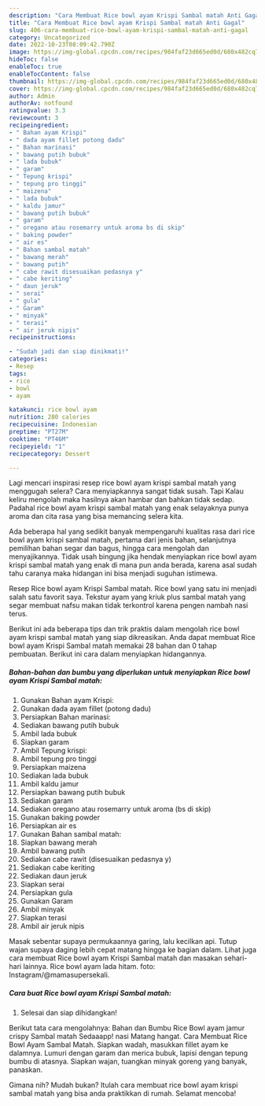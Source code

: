 ```yaml
---
description: "Cara Membuat Rice bowl ayam Krispi Sambal matah Anti Gagal"
title: "Cara Membuat Rice bowl ayam Krispi Sambal matah Anti Gagal"
slug: 406-cara-membuat-rice-bowl-ayam-krispi-sambal-matah-anti-gagal
category: Uncategorized
date: 2022-10-23T08:09:42.790Z
image: https://img-global.cpcdn.com/recipes/984faf23d665ed0d/680x482cq70/rice-bowl-ayam-krispi-sambal-matah-foto-resep-utama.jpg
hideToc: false
enableToc: true
enableTocContent: false
thumbnail: https://img-global.cpcdn.com/recipes/984faf23d665ed0d/680x482cq70/rice-bowl-ayam-krispi-sambal-matah-foto-resep-utama.jpg
cover: https://img-global.cpcdn.com/recipes/984faf23d665ed0d/680x482cq70/rice-bowl-ayam-krispi-sambal-matah-foto-resep-utama.jpg
author: Admin
authorAv: notfound
ratingvalue: 3.3
reviewcount: 3
recipeingredient:
- " Bahan ayam Krispi"
- " dada ayam fillet potong dadu"
- " Bahan marinasi"
- " bawang putih bubuk"
- " lada bubuk"
- " garam"
- " Tepung krispi"
- " tepung pro tinggi"
- " maizena"
- " lada bubuk"
- " kaldu jamur"
- " bawang putih bubuk"
- " garam"
- " oregano atau rosemarry untuk aroma bs di skip"
- " baking powder"
- " air es"
- " Bahan sambal matah"
- " bawang merah"
- " bawang putih"
- " cabe rawit disesuaikan pedasnya y"
- " cabe keriting"
- " daun jeruk"
- " serai"
- " gula"
- " Garam"
- " minyak"
- " terasi"
- " air jeruk nipis"
recipeinstructions:

- "Sudah jadi dan siap dinikmati!"
categories:
- Resep
tags:
- rice
- bowl
- ayam

katakunci: rice bowl ayam 
nutrition: 280 calories
recipecuisine: Indonesian
preptime: "PT27M"
cooktime: "PT46M"
recipeyield: "1"
recipecategory: Dessert

---
```



Lagi mencari inspirasi resep rice bowl ayam krispi sambal matah yang menggugah selera? Cara menyiapkannya sangat tidak susah. Tapi Kalau keliru mengolah maka hasilnya akan hambar dan bahkan tidak sedap. Padahal rice bowl ayam krispi sambal matah yang enak selayaknya punya aroma dan cita rasa yang bisa memancing selera kita.


Ada beberapa hal yang sedikit banyak mempengaruhi kualitas rasa dari rice bowl ayam krispi sambal matah, pertama dari jenis bahan, selanjutnya pemilihan bahan segar dan bagus, hingga cara mengolah dan menyajikannya. Tidak usah bingung jika hendak menyiapkan rice bowl ayam krispi sambal matah yang enak di mana pun anda berada, karena asal sudah tahu caranya maka hidangan ini bisa menjadi suguhan istimewa.

Resep Rice bowl ayam Krispi Sambal matah. Rice bowl yang satu ini menjadi salah satu favorit saya. Tekstur ayam yang kriuk plus sambal matah yang segar membuat nafsu makan tidak terkontrol karena pengen nambah nasi terus.


Berikut ini ada beberapa tips dan trik praktis dalam mengolah rice bowl ayam krispi sambal matah yang siap dikreasikan. Anda dapat membuat Rice bowl ayam Krispi Sambal matah memakai 28 bahan dan 0 tahap pembuatan. Berikut ini cara dalam menyiapkan hidangannya.

<!--inarticleads1-->

##### Bahan-bahan dan bumbu yang diperlukan untuk menyiapkan Rice bowl ayam Krispi Sambal matah:

1. Gunakan  Bahan ayam Krispi:
1. Gunakan  dada ayam fillet (potong dadu)
1. Persiapkan  Bahan marinasi:
1. Sediakan  bawang putih bubuk
1. Ambil  lada bubuk
1. Siapkan  garam
1. Ambil  Tepung krispi:
1. Ambil  tepung pro tinggi
1. Persiapkan  maizena
1. Sediakan  lada bubuk
1. Ambil  kaldu jamur
1. Persiapkan  bawang putih bubuk
1. Sediakan  garam
1. Sediakan  oregano atau rosemarry untuk aroma (bs di skip)
1. Gunakan  baking powder
1. Persiapkan  air es
1. Gunakan  Bahan sambal matah:
1. Siapkan  bawang merah
1. Ambil  bawang putih
1. Sediakan  cabe rawit (disesuaikan pedasnya y)
1. Sediakan  cabe keriting
1. Sediakan  daun jeruk
1. Siapkan  serai
1. Persiapkan  gula
1. Gunakan  Garam
1. Ambil  minyak
1. Siapkan  terasi
1. Ambil  air jeruk nipis


Masak sebentar supaya permukaannya garing, lalu kecilkan api. Tutup wajan supaya daging lebih cepat matang hingga ke bagian dalam. Lihat juga cara membuat Rice bowl ayam Krispi Sambal matah dan masakan sehari-hari lainnya. Rice bowl ayam lada hitam. foto: Instagram/@mamasupersekali. 

<!--inarticleads2-->

##### Cara buat Rice bowl ayam Krispi Sambal matah:


1. Selesai dan siap dihidangkan!

Berikut tata cara mengolahnya: Bahan dan Bumbu Rice Bowl ayam jamur crispy Sambal matah Sedaaapp! nasi Matang hangat. Cara Membuat Rice Bowl Ayam Sambal Matah. Siapkan wadah, masukkan fillet ayam ke dalamnya. Lumuri dengan garam dan merica bubuk, lapisi dengan tepung bumbu di atasnya. Siapkan wajan, tuangkan minyak goreng yang banyak, panaskan. 

Gimana nih? Mudah bukan? Itulah cara membuat rice bowl ayam krispi sambal matah yang bisa anda praktikkan di rumah. Selamat mencoba!
